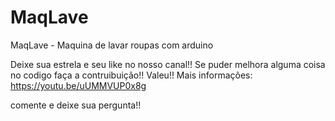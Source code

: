 # MaqLave
MaqLave - Maquina de lavar roupas com arduino

Deixe sua estrela e seu like no nosso canal!! Se puder melhora alguma coisa no codigo faça a contruibuição!! Valeu!!
Mais informações: https://youtu.be/uUMMVUP0x8g

comente e deixe sua pergunta!!
